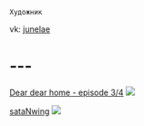 `Художник`

vk: [junelae](https://vk.com/junelae)

# ---

[Dear dear home - episode 3/4](https://globalgamejam.org/2019/games/dear-dear-home-episode-34)
![](https://img.itch.zone/aW1hZ2UvMzYxMzc5LzE4MDc0NTIuanBn/original/%2FO1r6V.jpg)

[sataNwing](https://tynrare.itch.io/ggj2018)
![](https://i.imgur.com/ngEPyti.png)
